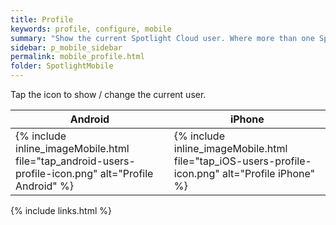 ```yaml
---
title: Profile
keywords: profile, configure, mobile
summary: "Show the current Spotlight Cloud user. Where more than one Spotlight Cloud user has signed in to Spotlight Mobile you can change the current Spotlight Cloud user."
sidebar: p_mobile_sidebar
permalink: mobile_profile.html
folder: SpotlightMobile
---
```




Tap the icon to show / change the current user.

Android | iPhone
--------|-------
{% include inline_imageMobile.html file="tap_android-users-profile-icon.png" alt="Profile Android" %} | {% include inline_imageMobile.html file="tap_iOS-users-profile-icon.png" alt="Profile iPhone" %}

{% include links.html %}
